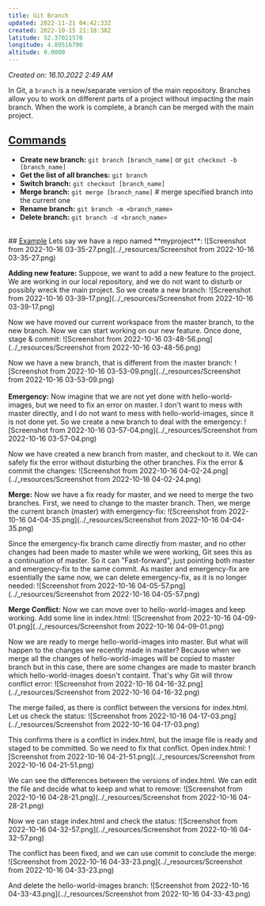 ```yaml
---
title: Git Branch
updated: 2022-11-21 04:42:33Z
created: 2022-10-15 21:18:38Z
latitude: 52.37021570
longitude: 4.89516790
altitude: 0.0000
---
```


*Created on: 16.10.2022 2:49 AM*

In Git, a `branch` is a new/separate version of the main repository. Branches allow you to work on different parts of a project without impacting the main branch. When the work is complete, a branch can be merged with the main project.


## <u>Commands</u>
* **Create new branch:** `git branch [branch_name]` or `git checkout -b [branch_name]`
* **Get the list of all branches:** `git branch`
* **Switch branch:** `git checkout [branch_name]`
* **Merge branch:** `git merge [branch_name]` # merge specified branch into the current one
* **Rename branch:** `git branch -m <branch_name>`
* **Delete branch:** `git branch -d <branch_name>`
<br>
## <u>Example</u>
Lets say we have a repo named **myproject**:
![Screenshot from 2022-10-16 03-35-27.png](../_resources/Screenshot from 2022-10-16 03-35-27.png)

**Adding new feature:** Suppose, we want to add a new feature to the project.
We are working in our local repository, and we do not want to disturb or possibly wreck the main project.
So we create a new branch:
![Screenshot from 2022-10-16 03-39-17.png](../_resources/Screenshot from 2022-10-16 03-39-17.png)

Now we have moved our current workspace from the master branch, to the new branch. Now we can start working on our new feature. Once done, stage & commit:
![Screenshot from 2022-10-16 03-48-56.png](../_resources/Screenshot from 2022-10-16 03-48-56.png)

Now we have a new branch, that is different from the master branch:
![Screenshot from 2022-10-16 03-53-09.png](../_resources/Screenshot from 2022-10-16 03-53-09.png)
<br></br>
**Emergency:** Now imagine that we are not yet done with hello-world-images, but we need to fix an error on master. I don't want to mess with master directly, and I do not want to mess with hello-world-images, since it is not done yet. So we create a new branch to deal with the emergency:
![Screenshot from 2022-10-16 03-57-04.png](../_resources/Screenshot from 2022-10-16 03-57-04.png)


Now we have created a new branch from master, and checkout to it. We can safely fix the error without disturbing the other branches. 
Fix the error & commit the changes:
![Screenshot from 2022-10-16 04-02-24.png](../_resources/Screenshot from 2022-10-16 04-02-24.png)


**Merge:** Now we have a fix ready for master, and we need to merge the two branches.
First, we need to change to the master branch. Then, we merge the current branch (master) with emergency-fix:
![Screenshot from 2022-10-16 04-04-35.png](../_resources/Screenshot from 2022-10-16 04-04-35.png)

Since the emergency-fix branch came directly from master, and no other changes had been made to master while we were working, Git sees this as a continuation of master. So it can "Fast-forward", just pointing both master and emergency-fix to the same commit.
As master and emergency-fix are essentially the same now, we can delete emergency-fix, as it is no longer needed:
![Screenshot from 2022-10-16 04-05-57.png](../_resources/Screenshot from 2022-10-16 04-05-57.png)

**Merge Conflict:** 
Now we can move over to hello-world-images and keep working. Add some line in index.html:
![Screenshot from 2022-10-16 04-09-01.png](../_resources/Screenshot from 2022-10-16 04-09-01.png)

Now we are ready to merge hello-world-images into master. But what will happen to the changes we recently made in master? Because when we merge all the changes of hello-world-images will be copied to master branch but in this case, there are some changes are made to master branch which hello-world-images doesn't containt. That's why Git will throw conflict error:
![Screenshot from 2022-10-16 04-16-32.png](../_resources/Screenshot from 2022-10-16 04-16-32.png)

The merge failed, as there is conflict between the versions for index.html. Let us check the status:
![Screenshot from 2022-10-16 04-17-03.png](../_resources/Screenshot from 2022-10-16 04-17-03.png)

This confirms there is a conflict in index.html, but the image file is ready and staged to be committed.
So we need to fix that conflict. Open index.html:
![Screenshot from 2022-10-16 04-21-51.png](../_resources/Screenshot from 2022-10-16 04-21-51.png)

We can see the differences between the versions of index.html. We can edit the file and decide what to keep and what to remove:
![Screenshot from 2022-10-16 04-28-21.png](../_resources/Screenshot from 2022-10-16 04-28-21.png)

Now we can stage index.html and check the status:
![Screenshot from 2022-10-16 04-32-57.png](../_resources/Screenshot from 2022-10-16 04-32-57.png)


The conflict has been fixed, and we can use commit to conclude the merge:
![Screenshot from 2022-10-16 04-33-23.png](../_resources/Screenshot from 2022-10-16 04-33-23.png)


And delete the hello-world-images branch:
![Screenshot from 2022-10-16 04-33-43.png](../_resources/Screenshot from 2022-10-16 04-33-43.png)

